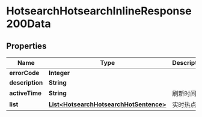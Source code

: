 # HotsearchHotsearchInlineResponse200Data

## Properties
Name | Type | Description | Notes
------------ | ------------- | ------------- | -------------
**errorCode** | **Integer** |  | 
**description** | **String** |  | 
**activeTime** | **String** | 刷新时间 |  [optional]
**list** | [**List&lt;HotsearchHotsearchHotSentence&gt;**](HotsearchHotsearchHotSentence.md) | 实时热点词 |  [optional]
